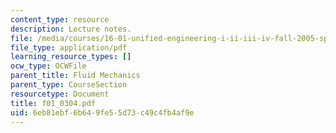 ```yaml
---
content_type: resource
description: Lecture notes.
file: /media/courses/16-01-unified-engineering-i-ii-iii-iv-fall-2005-spring-2006/6eb81ebf6b649fe55d73c49c4fb4af9e_f01_0304.pdf
file_type: application/pdf
learning_resource_types: []
ocw_type: OCWFile
parent_title: Fluid Mechanics
parent_type: CourseSection
resourcetype: Document
title: f01_0304.pdf
uid: 6eb81ebf-6b64-9fe5-5d73-c49c4fb4af9e
---
```

